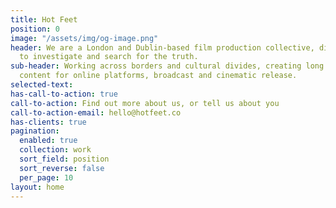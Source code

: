 ```yaml
---
title: Hot Feet
position: 0
image: "/assets/img/og-image.png"
header: We are a London and Dublin-based film production collective, digging deep
  to investigate and search for the truth.
sub-header: Working across borders and cultural divides, creating long and short-form
  content for online platforms, broadcast and cinematic release.
selected-text: 
has-call-to-action: true
call-to-action: Find out more about us, or tell us about you
call-to-action-email: hello@hotfeet.co
has-clients: true
pagination:
  enabled: true
  collection: work
  sort_field: position
  sort_reverse: false
  per_page: 10
layout: home
---
```



